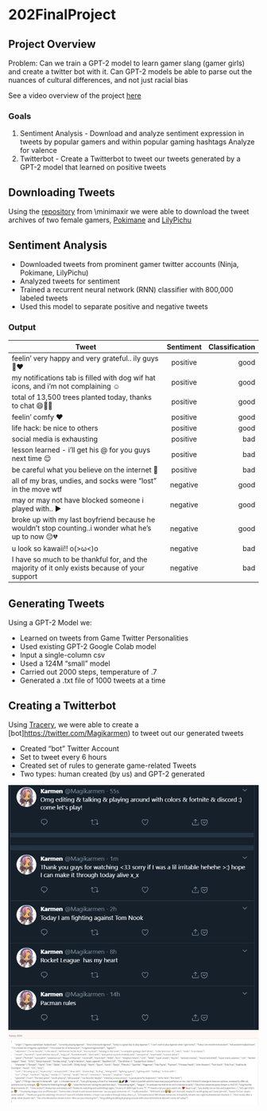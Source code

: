 # 202FinalProject
## Project Overview
Problem: Can we train a GPT-2 model to learn gamer slang (gamer girls) and create a twitter bot with it. Can GPT-2 models be able to parse out the nuances of cultural differences, and not just racial bias

See a video overview of the project [here](https://www.youtube.com/watch?v=g4d9X99ElWY&feature=youtu.be)

### Goals
1. Sentiment Analysis - Download and analyze sentiment expression in tweets by popular gamers and within popular gaming hashtags
Analyze for valence
2. Twitterbot - Create a Twitterbot to tweet our tweets generated by a GPT-2 model that learned on positive tweets

## Downloading Tweets
Using the [repository](https://github.com/tessaeagle/download-tweets-ai-text-gen) from \minimaxir we were able to download the tweet archives of two female gamers, [Pokimane](https://twitter.com/pokimanelol?ref_src=twsrc%5Egoogle%7Ctwcamp%5Eserp%7Ctwgr%5Eauthor) and [LilyPichu](https://twitter.com/LilyPichu?ref_src=twsrc%5Egoogle%7Ctwcamp%5Eserp%7Ctwgr%5Eauthor)

## Sentiment Analysis
  * Downloaded tweets from prominent gamer twitter accounts (Ninja, Pokimane, LilyPichu)
  * Analyzed tweets for sentiment
  * Trained a recurrent neural network (RNN) classifier with 800,000 labeled tweets
  * Used this model to separate positive and negative tweets
  
### Output
| Tweet        | Sentiment           | Classification  |
| ------------- |:-------------:| -----:|
| feelin’ very happy and very grateful.. ily guys 🥺❤️    | positive| good |
| my notifications tab is filled with dog wif hat icons, and i’m not complaining ☺️ | positive| good |
| total of 13,500 trees planted today, thanks to chat 😄💝🌲    | positive| good |
| feelin’ comfy ❤️   | positive| good |
| life hack: be nice to others    | positive| good |
| social media is exhausting    | positive| bad |
| lesson learned - i’ll get his @ for you guys next time 😌   | positive| bad |
| be careful what you believe on the internet 👀  | positive| bad |
| all of my bras, undies, and socks were “lost” in the move wtf | negative| good |
| may or may not have blocked someone i played with.. ▶️   | negative| good |
| broke up with my last boyfriend because he wouldn’t stop counting..i wonder what he’s up to now 😔💔 | negative| good |
| u look so kawaii!! o(>ω<)o | negative| bad |
| I have so much to be thankful for, and the majority of it only exists because of your support | negative| bad |

## Generating Tweets
Using a GPT-2 Model we:
  * Learned on tweets from Game Twitter Personalities
  * Used existing GPT-2 Google Colab model
  * Input a single-column csv
  * Used a 124M “small” model
  * Carried out 2000 steps, temperature of .7
  * Generated a .txt file of 1000 tweets at a time

## Creating a Twitterbot
Using [Tracery](https://www.tracery.io/), we were able to create a [bot]https://twitter.com/Magikarmen) to tweet out our generated tweets
  * Created “bot” Twitter Account
  * Set to tweet every 6 hours
  * Created set of rules to generate game-related Tweets
  * Two types: human created (by us) and GPT-2 generated
  
![alt text](https://github.com/tessaeagle/202FinalProject/blob/master/TwitterPage.png "Twitter")
![alt-text](https://github.com/tessaeagle/202FinalProject/blob/master/Tracery.png "Tracery")

